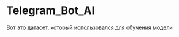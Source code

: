 # Telegram_Bot_AI
[Вот это датасет, который использовался для обучения модели](/Telegram_Bot_AI/blob/main/Telegram_BOT_AI/dialogues.txt)
